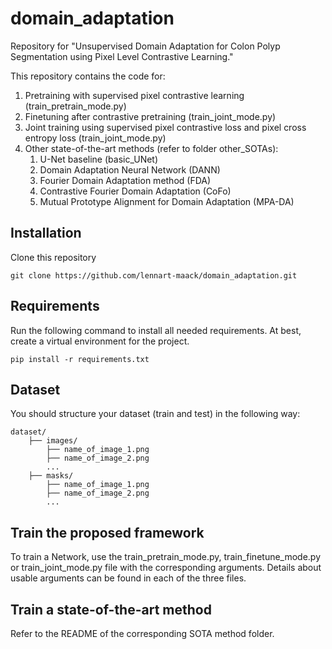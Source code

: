 # domain_adaptation

Repository for "Unsupervised Domain Adaptation for Colon Polyp Segmentation using Pixel Level Contrastive Learning." 

This repository contains the code for:
1. Pretraining with supervised pixel contrastive learning (train_pretrain_mode.py)
2. Finetuning after contrastive pretraining (train_joint_mode.py)
3. Joint training using supervised pixel contrastive loss and pixel cross entropy loss (train_joint_mode.py)
4. Other state-of-the-art methods (refer to folder other_SOTAs):
    1. U-Net baseline (basic_UNet)
    2. Domain Adaptation Neural Network (DANN)
    3. Fourier Domain Adaptation method (FDA)
    4. Contrastive Fourier Domain Adaptation (CoFo)
    5. Mutual Prototype Alignment for Domain Adaptation (MPA-DA)


## Installation

Clone this repository
```
git clone https://github.com/lennart-maack/domain_adaptation.git
```

## Requirements
Run the following command to install all needed requirements. At best, create a virtual environment for the project.

```
pip install -r requirements.txt
```

## Dataset

You should structure your dataset (train and test) in the following way:

```
dataset/
    ├── images/
        ├── name_of_image_1.png
        ├── name_of_image_2.png
        ...
    ├── masks/
        ├── name_of_image_1.png
        ├── name_of_image_2.png
        ...
```

## Train the proposed framework

To train a Network, use the train_pretrain_mode.py, train_finetune_mode.py or train_joint_mode.py file with the corresponding arguments. Details about usable arguments can be found in each of the three files.

## Train a state-of-the-art method

Refer to the README of the corresponding SOTA method folder. 